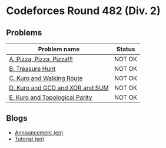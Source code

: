 # Codeforces Round 482 (Div. 2)

## Problems

|Problem name|Status|
|------------|---------|
| [A. Pizza, Pizza, Pizza!!!](problems/A._Pizza,_Pizza,_Pizza!!!.md)|NOT OK|
| [B. Treasure Hunt](problems/B._Treasure_Hunt.md)|NOT OK|
| [C. Kuro and Walking Route](problems/C._Kuro_and_Walking_Route.md)|NOT OK|
| [D. Kuro and GCD and XOR and SUM](problems/D._Kuro_and_GCD_and_XOR_and_SUM.md)|NOT OK|
| [E. Kuro and Topological Parity](problems/E._Kuro_and_Topological_Parity.md)|NOT OK|
## Blogs

- [Announcement (en)](blogs/Announcement_(en).md)
- [Tutorial (en)](blogs/Tutorial_(en).md)
